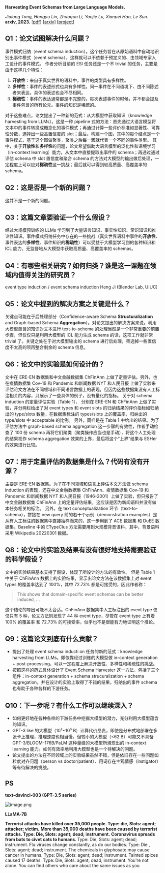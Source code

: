 **Harvesting Event Schemas from Large Language Models.**

*Jialong Tang, Hongyu Lin, Zhuoqun Li, Yaojie Lu, Xianpei Han, Le Sun.* **arxiv, 2023.** [[pdf](../documents/2023.Harvesting%20Event%20Schemas%20from%20Large%20Language%20Models.pdf)] [[arxiv](https://arxiv.org/abs/2305.07280)] [[project](https://github.com/TangJiaLong/Event-Schema-Harvester)]


## Q1：论文试图解决什么问题？
事件模式归纳（event schema induction）。这个任务旨在从原始语料中自动地识别出事件模式（event schema），这样就可以不依赖于预定义的、由领域专家人工设计的事件模式。
作者分析目前的 ESI 任务还是一个不 trivial 的任务，主要是由于这样几个特性：

   1. **开放性**：来自于真实世界的语料中，事件的类型具有多样性。
   2. **多样性**：事件的表述形式也具有多样性。同一事件在不同语境下、由不同陈述者来表达，具体的表述也会不尽相同。
   3. **稀疏性**：事件的表达通常都是不完整的，每次表述事件的时候，并不都会提及事件包含的所有论元。事件的知识是稀疏的。

对于这些难点，论文提出了一种新的范式：从大模型中获取知识（knowledge harvesting from LLMs）。这是一种 pipeline 式的方法：首先通过大语言模型将文本中的事件转换成概念化的事件模式；再通过计算一些评价标准如显著性、可靠性分数，选择出一些高置信度的 slot；最后，构建一个图，其中的每个结点是一个事件模式，基于这个图做聚类，聚类之后每一簇就代表一个不同的事件类型。
其中，关于**开放性**和**多样性**的问题，论文希望借助大语言模型的泛化性和语境学习（in-context learning）能力，从文本中直接提取出事件的 schema；再通过通过评估 schema 中 slot 置信度和聚合 schema 的方法对大模型的输出做后处理，一定程度上可以应对**稀疏性**这一挑战；最后就可以得到较高质量、高覆盖率的 schema。


## Q2：这是否是一个新的问题？
这并不是一个新的问题。


## Q3：这篇文章要验证一个什么假设？
经过大规模预训练的 LLMs 学习到了大量语言知识、事实性知识、常识知识和推论性知识。事件模式归纳任务中存在的一些挑战（真实世界语料中事件的**开放性**、事件表达的**多样性**、事件知识的**稀疏性**）可以受益于大模型学习到的各种知识和 ICL 能力，无监督地从大模型中获取高质量、高覆盖率的 schemas。


## Q4：有哪些相关研究？如何归类？谁是这一课题在领域内值得关注的研究员？
event type induction / event schema induction
Heng Ji (Blender Lab, UIUC)


## Q5：论文中提到的解决方案之关键是什么？
关键点可能在于后处理部分（Confidence-aware Schema **Structuralization** and Graph-based Schema **Aggregation**）。对论文提出的解决方案来说，利用大模型蕴含的知识对文本进行 text-to-schema 的处理当然是一个非常重要的前置步骤，但仅仅只是利用大模型的 ICL 能力生成 schema 的话，这项工作就非常 trivial 了。关键之处在于对大模型输出的 schema 进行后处理，筛选掉一些置信度不太高的项再整合剩余的 schema 信息。


## Q6：论文中的实验是如何设计的？
文中在 ERE-EN 数据集和中文金融数据集 ChFinAnn 上做了定量评估。另外，也在疫情数据集 Cov-19 和 Pandemic 和新闻数据 NYT 和人民日报 上做了实验来评估论文方法在不同领域和不同语言数据上的表现，但因为这些数据集没有人工标注相关的内容，只展示了一些具体的例子，没有量化的指标。
关于对 schema induction 的定量评估实验（Table 1）， 分别在 ERE-EN 和 ChFinAnn 上做了实验，并分两栏给出了对 event types 和 event slots 的归纳结果的评价指标如归纳出的 type/slots 数量，在数据集标注的 types/slots 上的覆盖率，归纳出的 type/slots 中 acceptable 的比例。
另外，同样是在 Table 1 中给出的结果。为了评估方法中 graph-based schema aggregation 这一步骤的有效性，作者手动检查了 100 份 schema 再将它们聚类（聚类操作应当也是手动），将这个人工处理的结果视作 schema aggregation 效果的上界，最后将这个“上界”结果与 ESHer 的效果进行比较。


## Q7：用于定量评估的数据集是什么？代码有没有开源？
主要是 ERE-EN 数据集。为了在不同领域和语言上评估本文方法做 schema induction 的表现，还在中文金融数据集 ChFinAnn、疫情数据集 Cov-19 和 Pandemic 和新闻数据 NYT 和人民日报（1946-2001）上做了实验，但只报告了中文金融数据集 ChFinAnn 上的定量评估结果，这应该是因为新闻语料并没有做本任务相关的标注。
另外，在 text conceptualization 环节（text-to-schema），拼接在 new query 前的若干个示例（demonstration examples）是从有人工标注的数据集中直接抽样而来的，这一步用到了 ACE 数据集 和 DuEE 数据集。Baseline 中的 ETypeClus 方法需要用到大规模背景语料，其中，背景语料采用 Wikipedia 20220301 数据。


## Q8：论文中的实验及结果有没有很好地支持需要验证的科学假设？
文中的实验结果基本支持了假设，体现了所设计的方法的有效性。
但是 Table 1 中关于 ChFinAnn 数据上的实验结果，显示出论文方法在该数据集上对 event types 的覆盖率达到了 100%，其中 72.73% 都是可接受的，因此作者称：
> This shows that domain-specific event schemas can be better induced, ...

这个结论的导出可能不太合适。ChFinAnn 数据集中人工标注出的 event type 仅仅只有 5 种，论文方法则发现了 44 种 event type，尽管在 event type 上有着 100% 的覆盖率 和 72.73% 的可接受率，似乎也不是很能有力地证明这个推论。


## Q9：这篇论文到底有什么贡献？

- 提出了处理 event schema inducti on 任务的新的范式：knowledge harvesting from LLMs。即依靠经过训练的大模型做 in-context generation + post-processing，可以一定程度上解决开放性、多样性和稀疏性的挑战。
- 按照这样的范式具体设计了 Event Schema Harvester 这一方法，包括了三个组件：in-context generation + schema strucuralization + schema aggregation。并在设计的实验上取得了不错的结果，归纳出的事件 schema 也有助于各种各样的下游任务。


## Q10：下一步呢？有什么工作可以继续深入？

- 如何更好地在各种各样的下游任务中挖掘大模型的潜力，充分利用大模型蕴含的知识。
- GPT-3 like 的大模型（10²~10³ B）计算代价昂贵，即使是分布式地部署在多张卡上推理，推理速度也相当慢。但较小的大模型（<62 B）可能又不具备 GPT-3/BLOOM-176B/PaLM 这种量级的大模型所涌现出的 in-context learning 能力。如何有效率地利用大模型也是一个待解决的问题。
- 论文提出的方法在不同领域上的实验结果虽然不错，但是依旧存在一些问题如粒度对齐问题（person vs doctor/patient）、用词存在主观情感（instigator）等有待解决的挑战。


## PS

**text-davinci-003 (GPT-3.5 series)**

![image.png](https://cdn.nlark.com/yuque/0/2023/png/22133095/1677747808513-663138d7-7048-4914-96ab-ce679aca3440.png#averageHue=%23fdfcfb&clientId=u7ec1a889-c8f4-4&from=paste&height=406&id=EJXBX&originHeight=406&originWidth=1253&originalType=binary&ratio=1&rotation=0&showTitle=false&size=83327&status=done&style=none&taskId=ued062b67-5afc-4032-8647-b6d4a0b6db9&title=&width=1253)


**LLaMA-7B**

**Terrorist attacks have killed over 35,000 people. <induces> Type: die, Slots: agent; attacker; victim.**
**More than 35,000 deaths have been caused by terrorist attacks. <induces> Type: Die, Slots: agent; dead; instrument.**
**Coronavirus spreads from bats to civet cats to humans. <induces>** Type: Die, Slots: agent; dead; instrument.
Flu viruses change constantly, as do our bodies. <induces> Type: Die	, Slots: agent; dead; instrument.
The chemicals in glyphosate may cause cancer in humans. <induces> Type: Die, Slots: agent; dead; instrument.
Tainted spices caused 17 deaths. <induces> Type: Die, Slots: agent; dead; instrument.
You're not alone. You can find others who care about the same issues as you